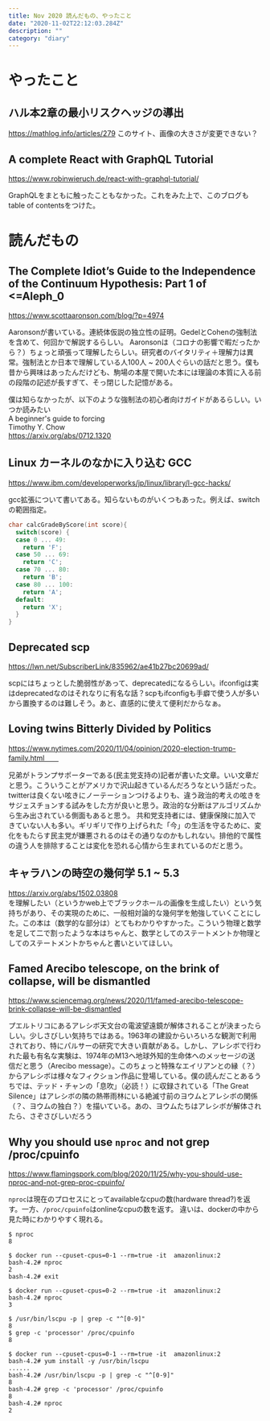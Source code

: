 ```yaml
---
title: Nov 2020 読んだもの、やったこと
date: "2020-11-02T22:12:03.284Z"
description: ""
category: "diary"
---
```


# やったこと
## ハル本2章の最小リスクヘッジの導出
https://mathlog.info/articles/279
このサイト、画像の大きさが変更できない？

## A complete React with GraphQL Tutorial
https://www.robinwieruch.de/react-with-graphql-tutorial/  

GraphQLをまともに触ったこともなかった。これをみた上で、このブログもtable of contentsをつけた。

# 読んだもの


## The Complete Idiot’s Guide to the Independence of the Continuum Hypothesis: Part 1 of <=Aleph_0
https://www.scottaaronson.com/blog/?p=4974  

Aaronsonが書いている。連続体仮説の独立性の証明。GedelとCohenの強制法を含めて、何回かで解説するらしい。 Aaronsonは（コロナの影響で暇だったから？）ちょっと頑張って理解したらしい。研究者のバイタリティ＋理解力は異常。強制法とか日本で理解している人100人 ~ 200人ぐらいの話だと思う。僕も昔から興味はあったんだけども、駒場の本屋で開いた本には理論の本質に入る前の段階の記述が長すぎて、そっ閉じした記憶がある。

僕は知らなかったが、以下のような強制法の初心者向けガイドがあるらしい。いつか読みたい  
A beginner's guide to forcing  
Timothy Y. Chow  
https://arxiv.org/abs/0712.1320


## Linux カーネルのなかに入り込む GCC
https://www.ibm.com/developerworks/jp/linux/library/l-gcc-hacks/  

gcc拡張について書いてある。知らないものがいくつもあった。例えば、switchの範囲指定。
```c
char calcGradeByScore(int score){
  switch(score) {
  case 0 ... 49:
    return 'F';
  case 50 ... 69:
    return 'C';
  case 70 ... 80:
    return 'B';
  case 80 ... 100:
    return 'A';
  default:
    return 'X';
  }
}
```

## Deprecated scp
https://lwn.net/SubscriberLink/835962/ae41b27bc20699ad/

scpにはちょっとした脆弱性があって、deprecatedになるらしい。ifconfigは実はdeprecatedなのはそれなりに有名な話？scpもifconfigも手癖で使う人が多いから置換するのは難しそう。あと、直感的に使えて便利だからなぁ。

## Loving twins Bitterly Divided by Politics 
 https://www.nytimes.com/2020/11/04/opinion/2020-election-trump-family.html　　

兄弟がトランプサポーターである(民主党支持の)記者が書いた文章。いい文章だと思う。こういうことがアメリカで沢山起きているんだろうなという話だった。twitterは良くない呟きにノーテーションつけるよりも、違う政治的考えの呟きをサジェスチョンする試みをした方が良いと思う。政治的な分断はアルゴリズムから生み出されている側面もあると思う。
共和党支持者には、健康保険に加入できていない人も多い。ギリギリで作り上げられた「今」の生活を守るために、変化をもたらす民主党が嫌悪されるのはその通りなのかもしれない。排他的で属性の違う人を排除することは変化を恐れる心情から生まれているのだと思う。

## キャラハンの時空の幾何学 5.1 ~ 5.3
https://arxiv.org/abs/1502.03808  
を理解したい（というかweb上でブラックホールの画像を生成したい）という気持ちがあり、その実現のために、一般相対論的な幾何学を勉強していくことにした。この本は（数学的な部分は）とてもわかりやすかった。こういう物理と数学を足して二で割ったような本はちゃんと、数学としてのステートメントか物理としてのステートメントかちゃんと書いといてほしい。

## Famed Arecibo telescope, on the brink of collapse, will be dismantled
https://www.sciencemag.org/news/2020/11/famed-arecibo-telescope-brink-collapse-will-be-dismantled  

プエルトリコにあるアレシボ天文台の電波望遠鏡が解体されることが決まったらしい。少しさびしい気持ちではある。1963年の建設からいろいろな観測で利用されており、特にパルサーの研究で大きい貢献がある。しかし、アレシボで行われた最も有名な実験は、1974年のM13ヘ地球外知的生命体へのメッセージの送信だと思う（Arecibo message）。このちょっと特殊なエイリアンとの縁（？）からアレシボは様々なフィクション作品に登場している。僕の読んだことあるうちでは、テッド・チャンの「息吹」（必読！）に収録されている「The Great Silence」はアレシボの隣の熱帯雨林にいる絶滅寸前のヨウムとアレシボの関係（？、ヨウムの独白？）を描いている。あの、ヨウムたちはアレシボが解体されたら、さぞさびしいだろう

## Why you should use `nproc` and not grep /proc/cpuinfo
https://www.flamingspork.com/blog/2020/11/25/why-you-should-use-nproc-and-not-grep-proc-cpuinfo/  

`nproc`は現在のプロセスにとってavailableなcpuの数(hardware thread?)を返す。一方、`/proc/cpuinfo`はonlineなcpuの数を返す。
違いは、dockerの中から見た時にわかりやすく現れる。
```
$ nproc
8

$ docker run --cpuset-cpus=0-1 --rm=true -it  amazonlinux:2
bash-4.2# nproc
2
bash-4.2# exit

$ docker run --cpuset-cpus=0-2 --rm=true -it  amazonlinux:2
bash-4.2# nproc
3
```
```
$ /usr/bin/lscpu -p | grep -c "^[0-9]"
8
$ grep -c 'processor' /proc/cpuinfo 
8

$ docker run --cpuset-cpus=0-1 --rm=true -it  amazonlinux:2
bash-4.2# yum install -y /usr/bin/lscpu
......
bash-4.2# /usr/bin/lscpu -p | grep -c "^[0-9]"
8
bash-4.2# grep -c 'processor' /proc/cpuinfo 
8
bash-4.2# nproc
2
```
